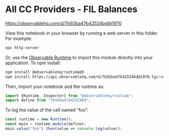 # All CC Providers - FIL Balances

https://observablehq.com/d/7b92ba47b42524bd@1970

View this notebook in your browser by running a web server in this folder. For
example:

~~~sh
npx http-server
~~~

Or, use the [Observable Runtime](https://github.com/observablehq/runtime) to
import this module directly into your application. To npm install:

~~~sh
npm install @observablehq/runtime@5
npm install https://api.observablehq.com/d/7b92ba47b42524bd@1970.tgz?v=3
~~~

Then, import your notebook and the runtime as:

~~~js
import {Runtime, Inspector} from "@observablehq/runtime";
import define from "7b92ba47b42524bd";
~~~

To log the value of the cell named “foo”:

~~~js
const runtime = new Runtime();
const main = runtime.module(define);
main.value("foo").then(value => console.log(value));
~~~
